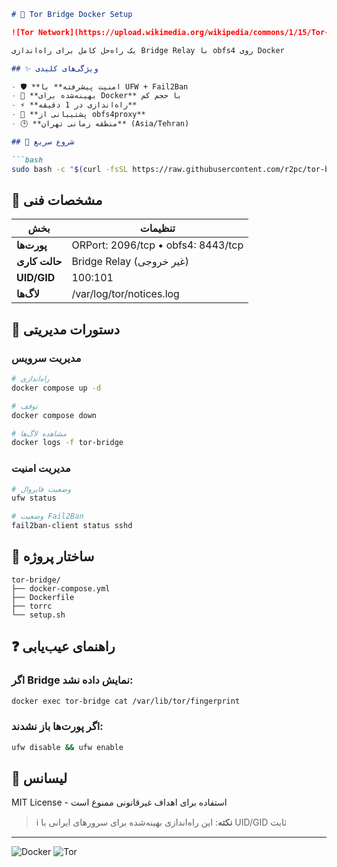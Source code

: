 ```markdown
# 🌉 Tor Bridge Docker Setup

![Tor Network](https://upload.wikimedia.org/wikipedia/commons/1/15/Tor-logo-2011-flat.svg)

یک راه‌حل کامل برای راه‌اندازی Bridge Relay با obfs4 روی Docker

## ✨ ویژگی‌های کلیدی

- 🛡️ **امنیت پیشرفته** با UFW + Fail2Ban
- 🐳 **بهینه‌شده برای Docker** با حجم کم
- ⚡ **راه‌اندازی در 1 دقیقه**
- 📡 **پشتیبانی از obfs4proxy**
- 🕒 **منطقه زمانی تهران** (Asia/Tehran)

## 🚀 شروع سریع

```bash
sudo bash -c "$(curl -fsSL https://raw.githubusercontent.com/r2pc/tor-bridge/main/setup.sh)"
```

## 📌 مشخصات فنی

| بخش | تنظیمات |
|------|---------|
| **پورت‌ها** | ORPort: 2096/tcp • obfs4: 8443/tcp |
| **حالت کاری** | Bridge Relay (غیر خروجی) |
| **UID/GID** | 100:101 |
| **لاگ‌ها** | /var/log/tor/notices.log |

## 🔧 دستورات مدیریتی

### مدیریت سرویس
```bash
# راه‌اندازی
docker compose up -d

# توقف
docker compose down

# مشاهده لاگ‌ها
docker logs -f tor-bridge
```

### مدیریت امنیت
```bash
# وضعیت فایروال
ufw status

# وضعیت Fail2Ban
fail2ban-client status sshd
```

## 📂 ساختار پروژه
```
tor-bridge/
├── docker-compose.yml
├── Dockerfile
├── torrc
└── setup.sh
```

## ❓ راهنمای عیب‌یابی

### اگر Bridge نمایش داده نشد:
```bash
docker exec tor-bridge cat /var/lib/tor/fingerprint
```

### اگر پورت‌ها باز نشدند:
```bash
ufw disable && ufw enable
```

## 📜 لیسانس
MIT License - استفاده برای اهداف غیرقانونی ممنوع است

> ℹ️ **نکته**: این راه‌اندازی بهینه‌شده برای سرورهای ایرانی با UID/GID ثابت

---

![Docker](https://img.shields.io/badge/Docker-2496ED?style=for-the-badge&logo=docker&logoColor=white)
![Tor](https://img.shields.io/badge/Tor-7D4698?style=for-the-badge&logo=Tor-Browser&logoColor=white)
```
